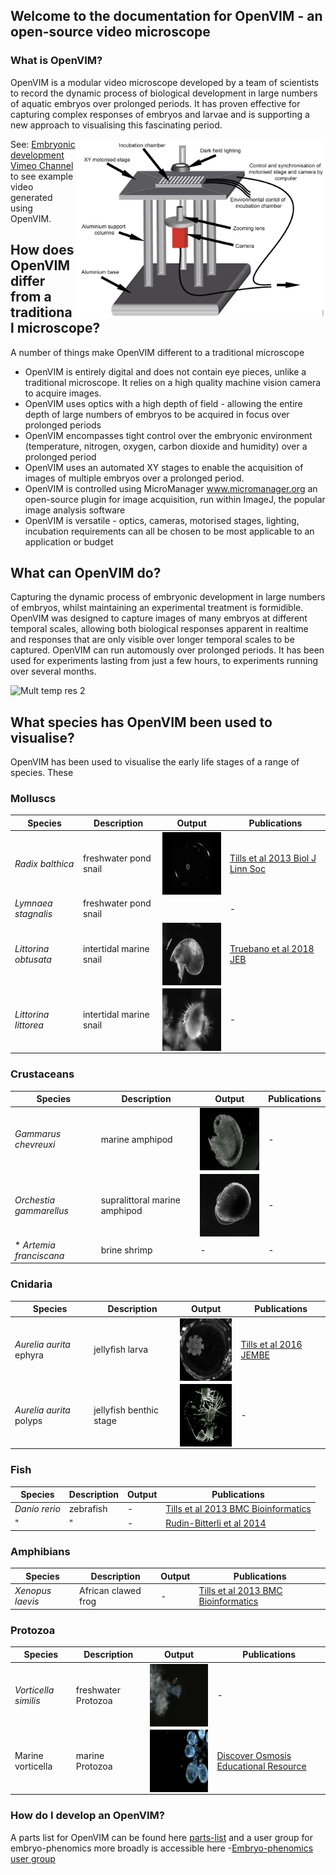 ## Welcome to the documentation for OpenVIM - an open-source video microscope


### What is OpenVIM?
OpenVIM is a modular video microscope developed by a team of scientists to record the dynamic process of biological development in large numbers of aquatic embryos over prolonged periods. It has proven effective for capturing complex responses of embryos and larvae and is supporting a new approach to visualising this fascinating period.

<img src="assets/OpenVIM.png" title = "OpenVIM Figure" align = "right" width="400">

See: [Embryonic development Vimeo Channel](www.vimeo.com/channels/embryonicdevelopment) to see example video generated using OpenVIM.


## How does OpenVIM differ from a traditional microscope?
A number of things make OpenVIM different to a traditional microscope
 * OpenVIM is entirely digital and does not contain eye pieces, unlike a traditional microscope. It relies on a high quality machine vision camera to acquire images.
 * OpenVIM uses optics with a high depth of field - allowing the entire depth of large numbers of embryos to be acquired in focus over prolonged periods
 * OpenVIM encompasses tight control over the embryonic environment (temperature, nitrogen, oxygen, carbon dioxide and humidity) over a prolonged period
 * OpenVIM uses an automated XY stages to enable the acquisition of images of multiple embryos over a prolonged period.
 * OpenVIM is controlled using MicroManager www.micromanager.org an open-source plugin for image acquisition, run within ImageJ, the popular image analysis software
 * OpenVIM is versatile - optics, cameras, motorised stages, lighting, incubation requirements can all be chosen to be most applicable to an application or budget


## What can OpenVIM do?
Capturing the dynamic process of embryonic development in large numbers of embryos, whilst maintaining an experimental treatment is formidible. OpenVIM was designed to capture images of many embryos at different temporal scales, allowing both biological responses apparent in realtime and responses that are only visible over longer temporal scales to be captured. OpenVIM can run automously over prolonged periods. It has been used for experiments lasting from just a few hours, to experiments running over several months.

<img src="assets/radixDevelopment.gif" title= "Mult temp res 2" width = "500">


## What species has OpenVIM been used to visualise?

OpenVIM has been used to visualise the early life stages of a range of species. These

### Molluscs

| Species     | Description | Output | Publications |
| ------------- | ------------- | ------------- | ------------- |
| *Radix balthica* | freshwater pond snail | <img src="assets/RapidRadixbalthicaTimeLapse12s.gif" title= "Radix balthica" height = "100" align="center"> | [Tills et al 2013 Biol J Linn Soc](https://academic.oup.com/biolinnean/article/110/3/581/2415874)  |
| *Lymnaea stagnalis* | freshwater pond snail|   | - | - |
 | *Littorina obtusata* | intertidal marine snail | <img src="assets/obtusata.gif" title= "Littorina obtusata" height = "100" align="center"> | [Truebano et al 2018 JEB](http://jeb.biologists.org/content/221/8/jeb171629)  
| *Littorina littorea* | intertidal marine snail | <img src="assets/littorea.gif" title= "Gammarus chevreuxi" height = "100" align="center"> |  - |


### Crustaceans

| Species     | Description | Output | Publications |
| ------------- | ------------- | ------------- | ------------- |
| *Gammarus chevreuxi*  | marine amphipod | <img src="assets/GammarusChevHatching.gif" title= "Gammarus chevreuxi" height = "100" align="center">| - |
| *Orchestia gammarellus*  | supralittoral marine amphipod   | <img src="assets/orchestia.gif" title= "Orchestia gammarellus" height = "100" align="center"> | - |
|* *Artemia franciscana*   |  brine shrimp   | - | - |

### Cnidaria

| Species     | Description | Output | Publications |
| ------------- | ------------- | ------------- | ------------- |
| *Aurelia aurita* ephyra | jellyfish larva | <img src="assets/ephyra.gif" title= "ephyra" height = "100" align="center">| [Tills et al 2016 JEMBE](https://www.sciencedirect.com/science/article/pii/S0022098116300491) |
| *Aurelia aurita* polyps| jellyfish benthic stage | <img src="assets/jellyfishPolyps.gif" title= "ephyra" height = "100" align="center">| - |


### Fish

| Species     | Description | Output | Publications |
| ------------- | ------------- | ------------- | ------------- |
|*Danio rerio* | zebrafish |   -   | [Tills et al 2013 BMC Bioinformatics](https://bmcbioinformatics.biomedcentral.com/articles/10.1186/1471-2105-14-37) |
| " | " |   -   |[Rudin-Bitterli et al 2014](http://journals.plos.org/plosone/article?id=10.1371/journal.pone.0113235) |

### Amphibians

| Species     | Description | Output | Publications |
| ------------- | ------------- | ------------- | ------------- |
| *Xenopus laevis* | African clawed frog | - | [Tills et al 2013 BMC Bioinformatics](https://bmcbioinformatics.biomedcentral.com/articles/10.1186/1471-2105-14-37)|

### Protozoa

| Species     | Description | Output | Publications |
| ------------- | ------------- | ------------- | ------------- |
| *Vorticella similis* | freshwater Protozoa | <img src="assets/VorticellaSimilis.gif" title= "Vorticella similis" height = "100" align="center">| - |
| Marine vorticella | marine Protozoa | <img src="assets/marineVorticellaColony.gif" title= "Marine vorticella" height = "100" align="center">| [Discover Osmosis Educational Resource](http://www.discoverosmosis.com)|

 
### How do I develop an OpenVIM?
A parts list for OpenVIM can be found here [parts-list](parts.md) and a user group for embryo-phenomics more broadly is accessible here -[Embryo-phenomics user group](https://groups.google.com/forum/#!forum/embryo-phenomics)
